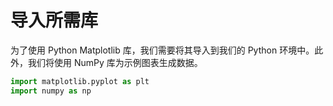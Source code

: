 # 导入所需库

为了使用 Python Matplotlib 库，我们需要将其导入到我们的 Python 环境中。此外，我们将使用 NumPy 库为示例图表生成数据。

```python
import matplotlib.pyplot as plt
import numpy as np
```
